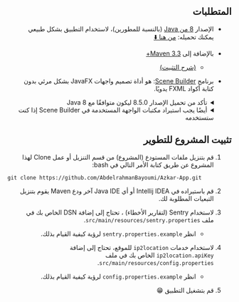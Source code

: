 
<div align=right dir=rtl>

## المتطلبات


* الإصدار [8 من Java](https://www.oracle.com/java/technologies/javase/javase8u211-later-archive-downloads.html) (بالنسبة للمطورين)، لاستخدام التطبيق بشكل طبيعي يمكنك تحميله: [ من هنا ⬇️](https://azkar-site.web.app/#download)
- بالإضافة إلى [Maven 3.3+ ](https://maven.apache.org)
    - [(شرح التثبيت)](https://youtu.be/--Iv5vBIHjI)
 
- برنامج [Scene Builder](https://gluonhq.com/products/scene-builder/): هو أداة تصميم واجهات JavaFX بشكل مرئي بدون كتابة أكواد FXML يدويًا.

    <details>
      <summary>تأكد من تحميل الإصدار 8.5.0 ليكون متوافقًا مع Java 8</summary>    
      <img src="https://github.com/user-attachments/assets/b885c8ad-3ed3-4a70-9c4b-213d55252b6e">
    </details><details>
      <summary>أيضًا يجب استيراد مكتبات الواجهة المستخدمة في Scene Builder إذا كنت ستستخدمه</summary>    
      <img src="https://github.com/user-attachments/assets/2a5ac3b3-9661-4a0f-9404-51c929837341">
      <img src="https://github.com/user-attachments/assets/88c8b5d2-78dd-4b19-bf0d-2863f6705edb">
      <img src="https://github.com/user-attachments/assets/e85b661a-02f2-4b2c-ba0c-5b76af9c9109">
    </details>

## تثبيت المشروع للتطوير




1. قم بتنزيل ملفات المستودع (المشروع) من قسم التنزيل أو عمل Clone لهذا المشروع عن طريق كتابة الأمر التالي في bash:
<div align=left>
       
       git clone https://github.com/AbdelrahmanBayoumi/Azkar-App.git

</div>

2. قم باستيراده في Intellij IDEA أو أي Java IDE آخر ودع Maven يقوم بتنزيل التبعيات المطلوبة لك.

3. لاستخدام Sentry (لتقارير الأخطاء) ، تحتاج إلى إضافة DSN الخاص بك في ملف `src/main/resources/sentry.properties`.
    - انظر `sentry.properties.example` لرؤية كيفية القيام بذلك.
  
4. لاستخدام خدمات `ip2location` للموقع، تحتاج إلى إضافة `ip2location.apiKey` الخاص بك في ملف `src/main/resources/config.properties`.
    - انظر `config.properties.example` لرؤية كيفية القيام بذلك.
       
5. قم بتشغيل التطبيق 😁
       
</div>

